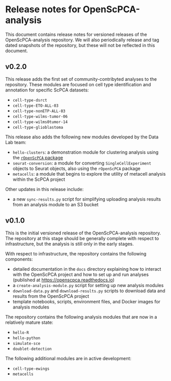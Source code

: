 # Release notes for OpenScPCA-analysis

This document contains release notes for versioned releases of the OpenScPCA-analysis repository.
We will also periodically release and tag dated snapshots of the repository, but these will not be reflected in this document.

<!--
Add new release notes in reverse numerical order (newest first) below this comment

You may want to add temporary notes here for tracking as features are added, before a new release is ready.
-->

## v0.2.0

This release adds the first set of community-contribyted analyses to the repository.
These modules are focused on cell type identification and annotation for specific ScPCA datasets:

- `cell-type-dsrct`
- `cell-type-ETO-ALL-03`
- `cell-type-nonETP-ALL-03`
- `cell-type-wilms-tumor-06`
- `cell-type-wilms0tumor-14`
- `cell-type-glioblastoma`


This release also adds the following new modules developed by the Data Lab team:

- `hello-clusters`: a demonstration module for clustering analysis using the [`rOpenScPCA` package](https://github.com/AlexsLemonade/rOpenScPCA)
- `seurat-conversion`: a module for converting `SingleCellExperiment` objects to Seurat objects, also using the `rOpenScPCA` package
- `metacells`: a module that begins to explore the utility of metacell analysis within the ScPCA project

Other updates in this release include:

- a new `sync-results.py` script for simplifying uploading analysis results from an analysis module to an S3 bucket






## v0.1.0

This is the initial versioned release of the OpenScPCA-analysis repository.
The repository at this stage should be generally complete with respect to infrastructure, but the analysis is still only in the early stages.

With respect to infrastructure, the repository contains the following components:

- detailed documentation in the `docs` directory explaining how to interact with the OpenScPCA project and how to set up and run analyses (published at https://openscpca.readthedocs.io)
- a `create-analysis-module.py` script for setting up new analysis modules
- `download-data.py` and `download-results.py` scripts to download data and results from the OpenScPCA project
- template notebooks, scripts, environment files, and Docker images for analysis modules

The repository contains the following analysis modules that are now in a relatively mature state:

- `hello-R`
- `hello-python`
- `simulate-sce`
- `doublet-detection`

The following additional modules are in active development:

- `cell-type-ewings`
- `metacells`
